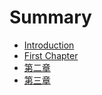 # Summary

* [Introduction](README.md)
* [First Chapter](chapter1.md)
* [第二章](di-er-zhang.md)
* [第三章](di-san-zhang.md)

